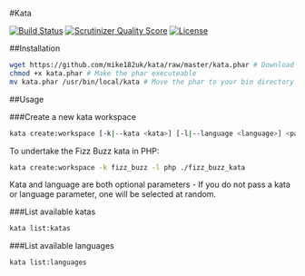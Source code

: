 #Kata

[![Build Status](https://img.shields.io/travis/mike182uk/kata.svg?style=flat-square)](http://travis-ci.org/mike182uk/kata)
[![Scrutinizer Quality Score](https://img.shields.io/scrutinizer/g/mike182uk/kata.svg?style=flat-square)](https://scrutinizer-ci.com/g/mike182uk/kata/)
[![License](https://img.shields.io/github/license/mike182uk/kata.svg?style=flat-square)](https://github.com/mike182uk/kata)

##Installation

```bash
wget https://github.com/mike182uk/kata/raw/master/kata.phar # Download the phar
chmod +x kata.phar # Make the phar executeable
mv kata.phar /usr/bin/local/kata # Move the phar to your bin directory (optional)
```

##Usage

###Create a new kata workspace

```bash
kata create:workspace [-k|--kata <kata>] [-l|--language <language>] <path>
```

To undertake the Fizz Buzz kata in PHP:

```bash
kata create:workspace -k fizz_buzz -l php ./fizz_buzz_kata
```

Kata and language are both optional parameters - If you do not pass a kata or language parameter, one will be selected at random.

###List available katas

```bash
kata list:katas
```

###List available languages

```bash
kata list:languages
```
